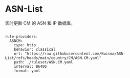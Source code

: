 
# ASN-List

实时更新 CM 的 ASN 和 IP 数据库。

<pre><code class="language-javascript">
rule-providers:
  ASNCM:
    type: http
    behavior: classical
    url: "https://raw.githubusercontent.com/Kwisma/ASN-List/refs/heads/main/country/CM/ASN.CM.yaml"
    path: ./ruleset/ASN.CM.yaml
    interval: 86400
    format: yaml
</code></pre>